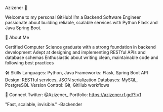 Azizener 👋
 

Welcome to my personal GitHub! I’m a Backend Software Engineer passionate about building reliable, scalable services with Python Flask and Java Spring Boot.

📝 About Me

Certified Computer Science graduate with a strong foundation in backend development
Adept at designing and implementing RESTful APIs and database schemas
Enthusiastic about writing clean, maintainable code and following best practices

🛠️ Skills
Languages: Python, Java
Frameworks: Flask, Spring Boot
API Design: RESTful services, JSON serialization
Databases: MySQL, PostgreSQL
Version Control: Git, GitHub workflows

🤝 Connect
Twitter: @Azizener_
Portfolio: https://azizener.rf.gd/?i=1

"Fast, scalable, invisible."
-Backender
